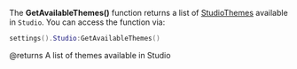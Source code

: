 The **GetAvailableThemes()** function returns a list of [StudioThemes](https://developer.roblox.com/api-reference/class/StudioTheme) available in `Studio`. You can access the function via:

```lua
settings().Studio:GetAvailableThemes()
```

@returns A list of themes available in Studio